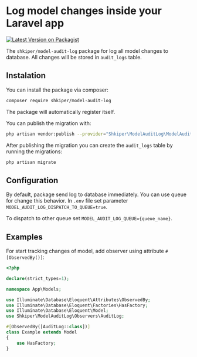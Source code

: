 # Log model changes inside your Laravel app

[![Latest Version on Packagist](https://img.shields.io/packagist/v/shkiper/model-audit-log.svg?style=flat-square)](https://packagist.org/packages/shkiper/model-audit-log)

The `shkiper/model-audit-log` package for log all model changes to database.
All changes will be stored in `audit_logs` table.

## Instalation

You can install the package via composer:

```bash
composer require shkiper/model-audit-log
```

The package will automatically register itself.

You can publish the migration with:

```bash
php artisan vendor:publish --provider="Shkiper\ModelAuditLog\ModelAuditLogServiceProvider"
```

After publishing the migration you can create the `audit_logs` table by running the migrations:

```bash
php artisan migrate
```

## Configuration
By default, package send log to database immediately. You can use queue for change this behavior. In `.env` file set parameter `MODEL_AUDIT_LOG_DISPATCH_TO_QUEUE=true`.

To dispatch to other queue set `MODEL_AUDIT_LOG_QUEUE={queue_name}`.

## Examples

For start tracking changes of model, add observer using attribute `#[ObservedBy()]`:

```php
<?php

declare(strict_types=1);

namespace App\Models;

use Illuminate\Database\Eloquent\Attributes\ObservedBy;
use Illuminate\Database\Eloquent\Factories\HasFactory;
use Illuminate\Database\Eloquent\Model;
use Shkiper\ModelAuditLog\Observers\AuditLog;

#[ObservedBy([AuditLog::class])]
class Example extends Model
{
    use HasFactory;
}
```



